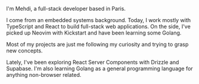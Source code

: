 I'm Mehdi, a full-stack developer based in Paris.

I come from an embedded systems background. Today, I work mostly with TypeScript and React to build full-stack web applications. On the side, I've picked up Neovim with Kickstart and have been learning some Golang.

Most of my projects are just me following my curiosity and trying to grasp new concepts.

Lately, I've been exploring React Server Components with Drizzle and Supabase. I'm also learning Golang as a general programming language for anything non-browser related.
